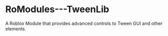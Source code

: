 # RoModules---TweenLib
A Roblox Module that provides advanced controls to Tween GUI and other elements.
